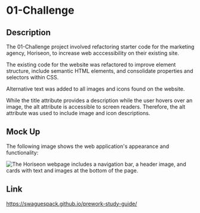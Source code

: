 # 01-Challenge

## Description

The 01-Challenge project involved refactoring starter code for the marketing agency, Horiseon, to increase web acccessibility on their existing site.

The existing code for the website was refactored to improve element structure, include semantic HTML elements, and consolidate properties and selectors within CSS.

Alternative text was added to all images and icons found on the website.

While the title attribute provides a description while the user hovers over an image, the alt attribute is accessible to screen readers. Therefore, the alt attribute was used to include image and icon descriptions.

## Mock Up

The following image shows the web application's appearance and functionality:

![The Horiseon webpage includes a navigation bar, a header image, and cards with text and images at the bottom of the page.](./assets/images/01-challenge.png)


## Link

https://swaguespack.github.io/prework-study-guide/

